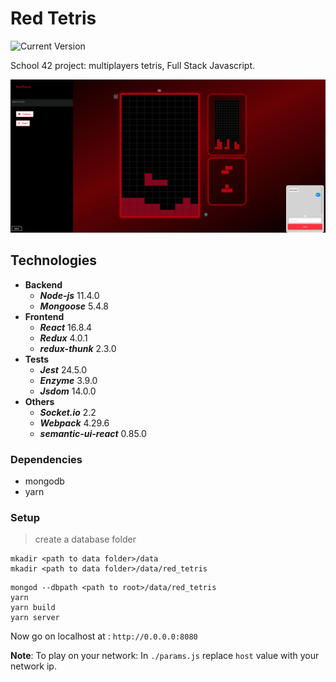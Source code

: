 # Red Tetris
![Current Version](https://img.shields.io/badge/version-0.1.1-green.svg)

School 42 project: multiplayers tetris, Full Stack Javascript.

![red tetris](./img/multi_in_game.png)

## Technologies
* **Backend**
    * **_Node-js_** 11.4.0
    * **_Mongoose_** 5.4.8
* **Frontend**
    * **_React_** 16.8.4
    * **_Redux_** 4.0.1
    * **_redux-thunk_** 2.3.0
* **Tests**
    * **_Jest_** 24.5.0
    * **_Enzyme_** 3.9.0
    * **_Jsdom_** 14.0.0
* **Others**
    * **_Socket.io_** 2.2
    * **_Webpack_** 4.29.6
    * **_semantic-ui-react_** 0.85.0

### Dependencies
* mongodb
* yarn

### Setup
> create a database folder
```
mkadir <path to data folder>/data
mkadir <path to data folder>/data/red_tetris
```
```
mongod --dbpath <path to root>/data/red_tetris
yarn
yarn build
yarn server 
```

Now go on localhost at : `http://0.0.0.0:8080`


**Note**: To play on your network:
In `./params.js` replace `host` value with your network ip. 